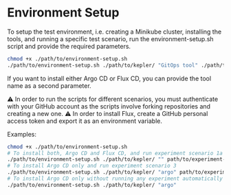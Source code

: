 # Environment Setup
To setup the test environment, i.e. creating a Minikube cluster, installing the tools, and running a specific test scenario, run the environment-setup.sh script and provide the required parameters.
```bash
chmod +x ./path/to/environment-setup.sh
./path/to/environment-setup.sh ./path/to/kepler/ "GitOps tool" ./path/to/test/scenario.sh
```
If you want to install either Argo CD or Flux CD, you can provide the tool name as a second parameter.

:warning: In order to run the scripts for different scenarios, you must authenticate with your GitHub account as the scripts involve forking repositories and creating a new one.
:warning: In order to install Flux, create a GitHub personal access token and export it as an environment variable.

Examples:
```bash
chmod +x ./path/to/environment-setup.sh
# To install both, Argo CD and Flux CD, and run experiment scenario 1a
./path/to/environment-setup.sh ./path/to/kepler/ "" path/to/experiment-scenario-1a.sh
# To install Argo CD only and run experiment scenario 3
./path/to/environment-setup.sh ./path/to/kepler/ "argo" path/to/experiment-scenario-3.sh
# To install Argo CD only without running any experiment automatically
./path/to/environment-setup.sh ./path/to/kepler/ "argo"
```
